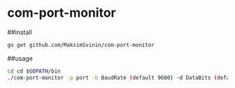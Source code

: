 # com-port-monitor

##install

```bash
go get github.com/MaksimSvinin/com-port-monitor
```

##usage

```bash
cd cd $GOPATH/bin
./com-port-monitor -p port -b BaudRate (default 9600) -d DataBits (default 8) -s StopBits (default 1)
```
